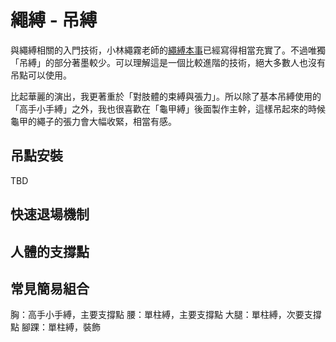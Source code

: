 繩縛 - 吊縛
=====
與繩縛相關的入門技術，小林繩霧老師的[繩縛本事](https://24h.pchome.com.tw/books/prod/DJAM2O-A79533522)已經寫得相當充實了。不過唯獨「吊縛」的部分著墨較少。可以理解這是一個比較進階的技術，絕大多數人也沒有吊點可以使用。

比起華麗的演出，我更著重於「對肢體的束縛與張力」。所以除了基本吊縛使用的「高手小手縛」之外，我也很喜歡在「龜甲縛」後面製作主幹，這樣吊起來的時候龜甲的繩子的張力會大幅收緊，相當有感。

## 吊點安裝

TBD

## 快速退場機制

## 人體的支撐點

## 常見簡易組合

胸：高手小手縛，主要支撐點
腰：單柱縛，主要支撐點
大腿：單柱縛，次要支撐點
腳踝：單柱縛，裝飾